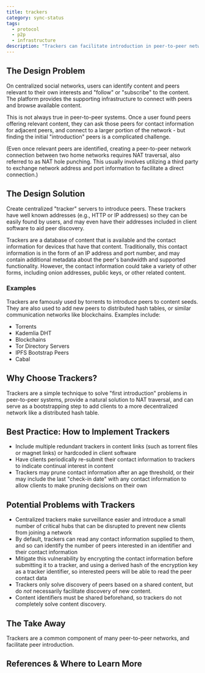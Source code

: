 ```yaml
---
title: trackers
category: sync-status
tags:
  - protocol
  - p2p
  - infrastructure
description: "Trackers can facilitate introduction in peer-to-peer networks."
---
```


## The Design Problem

On centralized social networks, users can identify content and peers relevant to their own interests and "follow" or "subscribe" to the content. The platform provides the supporting infrastructure to connect with peers and browse available content.

This is not always true in peer-to-peer systems. Once a user found peers offering relevant content, they can ask those peers for contact information for adjacent peers, and connect to a larger portion of the network - but finding the initial "introduction" peers is a complicated challenge.

(Even once relevant peers are identified, creating a peer-to-peer network connection between two home networks requires NAT traversal, also referred to as NAT hole punching. This usually involves utilizing a third party to exchange network address and port information to facilitate a direct connection.)

## The Design Solution

Create centralized "tracker" servers to introduce peers. These trackers have well known addresses (e.g., HTTP or IP addresses) so they can be easily found by users, and may even have their addresses included in client software to aid peer discovery.

Trackers are a database of content that is available and the contact information for devices that have that content. Traditionally, this contact information is in the form of an IP address and port number, and may contain additional metadata about the peer's bandwidth and supported functionality. However, the contact information could take a variety of other forms, including onion addresses, public keys, or other related content.

### Examples

Trackers are famously used by torrents to introduce peers to content seeds. They are also used to add new peers to distributed hash tables, or similar communication networks like blockchains. Examples include:

- Torrents
- Kademlia DHT
- Blockchains
- Tor Directory Servers
- IPFS Bootstrap Peers
- Cabal

## Why Choose Trackers?

Trackers are a simple technique to solve "first introduction" problems in peer-to-peer systems, provide a natural solution to NAT traversal, and can serve as a bootstrapping step to add clients to a more decentralized network like a distributed hash table.

## Best Practice: How to Implement Trackers

- Include multiple redundant trackers in content links (such as torrent files or magnet links) or hardcoded in client software
- Have clients periodically re-submit their contact information to trackers to indicate continual interest in content
- Trackers may prune contact information after an age threshold, or their may include the last "check-in date" with any contact information to allow clients to make pruning decisions on their own

## Potential Problems with Trackers

- Centralized trackers make surveillance easier and introduce a small number of critical hubs that can be disrupted to prevent new clients from joining a network
- By default, trackers can read any contact information supplied to them, and so can identify the number of peers interested in an identifier and their contact information
- Mitigate this vulnerability by encrypting the contact information before submitting it to a tracker, and using a derived hash of the encryption key as a tracker identifier, so interested peers will be able to read the peer contact data
- Trackers only solve discovery of peers based on a shared content, but do _not_ necessarily facilitate discovery of new content.
- Content identifiers must be shared beforehand, so trackers do not completely solve content discovery.

## The Take Away

Trackers are a common component of many peer-to-peer networks, and facilitate peer introduction. 

## **References & Where to Learn More**
